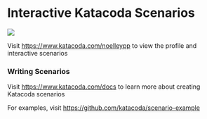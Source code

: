 # Interactive Katacoda Scenarios

[![](http://shields.katacoda.com/katacoda/noelleypp/count.svg)](https://www.katacoda.com/noelleypp "Get your profile on Katacoda.com")

Visit https://www.katacoda.com/noelleypp to view the profile and interactive scenarios

### Writing Scenarios
Visit https://www.katacoda.com/docs to learn more about creating Katacoda scenarios

For examples, visit https://github.com/katacoda/scenario-example
